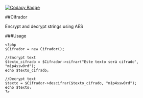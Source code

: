 [![Codacy Badge](https://api.codacy.com/project/badge/grade/10f0481ba48e4a518da665fcc77c6c9c)](https://www.codacy.com/app/vladzur/cifrador)

##Cifrador

Encrypt and decrypt strings using AES

###Usage

    <?php
    $Cifrador = new Cifrador();
    
    //Encrypt text
    $texto_cifrado = $Cifrador->cifrar("Este texto será cifrado", "m1p4ssw0rd");
    echo $texto_cifrado;
    
    //Decrypt text
    $texto = $Cifrador->descifrar($texto_cifrado, "m1p4ssw0rd");
    echo $texto;
    ?>
    


